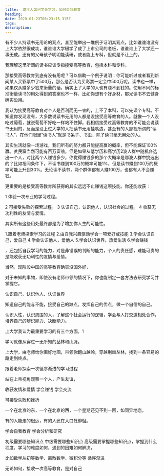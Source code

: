 ```yaml
---
title:  成年人如何学会学习，如何自我教育
heading: 
date: 2020-01-23T06:23:15.315Z
tags: 
description: 
---
```


有不少人持读书无用论的观点，甚至能举出一堆例子证明其观点，比如谁谁谁没有上大学依然很成功，谁谁谁大学辍学了成了上市公司的老板，谁谁谁上了大学还一事无成。还有的父母孩子明明能读研，或者能上专科，但就是不让上的。

我理解这里所谓的读书应该专指接受高等教育，包括本科和专科。

那接受高等教育到底有没有用呢？可以借助一个例子说明：你可能听过或者看到新闻某人买彩票中了500万，那么是否认为买彩票一定会中500万呢。读书也一样，如果仅从赚多少钱来衡量的话，确实上了大学的人也有赚不到钱的。使用不同的标准衡量读书的用处得到的答案也不一样，比如你想有个好身材，那光读书不去健身确实没用。

我认为接受高等教育对个人是百利而无一害的，上不了本科，可以先读个专科。不知道你发现没有，大多数说读书无用的人都是没接受高等教育的人。就像一个人没吃过葡萄，就说葡萄不好吃一样站不住脚。我相信接受过高等教育的不可能会说读书无用的，反而是没上过大学的人把读书无用挂嘴边，甚至有的人鄙视所谓的“读书人”，在他们眼里“读书人”就是书呆子、书虫，除了读书毫无用处的人。

其实生活就像一场游戏，我们所有的努力都只能提高赢的概率，但不能保证100%赢。贫民窟当然可能有百万富翁，但是如果从低学历和高学历2波人群中随机各选出一个人，对比两个人赚钱多少，你觉得赚钱多的那个大概率是哪波人群中挑选出的？比如相同条件下，不读书赚到100万的概率可能1%，但是读书赚到100万的概率可能上升到30%。无论读不读书，两个群体都有人赚100万，也都有人不会赚钱。

更重要的是接受高等教育所获得的其实远远不止赚钱这项技能。你还能收获：

1 体验一次专业的学习过程。

2 可接受失败的探索过程。
3 认识自己，认识他人，认识社会的过程。
4 收获无功利性的友情与爱情。

其实所有这些用处最终都是为了增加你人生的可能性。





1.跟着老师探索学习的过程
2.由自我兴趣驱动学会一项爱好或技能
3.学会认识自己，爱自己
4.学会认识他人，爱他人
5.学会认识世界，热爱生活
6.学会赚钱

，还包括自我学习的能力，对是非错误的判断的能力，个人的责任感，难能可贵的是能收获无功利性的友情与爱情。

当然，现阶段中国的高等教育确实没国外好，

对于未知的事物，即使没有老师带领的情况下，你也能制定一套方法去研究学习并掌握它。

认识自己、认识他人、认识世界

知道自己的能与不能，接受自己的缺点，发挥自己的优点，做一个自信的自己。

认识人性，认识周围的人，了解这个社会运行的逻辑，学会与人打交道相处合作，培养自己的辨识能力、决断能力。




上大学我认为最重要学习的有三个方面，1

学习就像从穿过一无所知的丛林和山脉。

上大学，由老师给你画好地图，带领你翻山越岭，穿越荆棘丛林，找到一条容易的路走到终点。

跟着老师探索一次循序渐进的学习过程




站在上帝视角观察一个人，产生友谊，


收获友情和爱情
学会赚钱
学会交流

可接受失败和挫折

一个在北京的东，一个在北京的西，一个星期还见不到一回，如同异地恋。

有的人能走的很远，有的人还在入口处徘徊。

学会自我教育
学会分析和研究

初级需要哪些知识点
中级需要哪些知识点
高级需要掌握哪些知识点，掌握到什么程度，学习的难度如何，遇到的困难如何解决，

比如数学从初等数学、离散数学、微积分等
循序渐进

无论如何，接收一次高等教育，是对自己